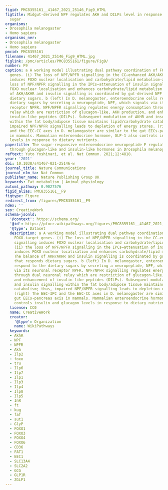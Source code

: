 ```yaml
---
figid: PMC8355161__41467_2021_25146_Fig9_HTML
figtitle: Midgut-derived NPF regulates AKH and DILPs level in response to dietary
  sugar
organisms:
- Drosophila melanogaster
- Homo sapiens
organisms_ner:
- Drosophila melanogaster
- Homo sapiens
pmcid: PMC8355161
filename: 41467_2021_25146_Fig9_HTML.jpg
figlink: /pmc/articles/PMC8355161/figure/Fig9/
number: F9
caption: a A working model illustrating dual pathway coordination of FOXO and FOXO-target
  genes. (i) The loss of NPF/NPFR signalling in the CC—enhanced AKH/AKHR signalling
  induces FOXO nuclear localisation and carbohydrate/lipid metabolism—and (ii) the
  loss of NPF/NPFR signalling in the IPCs—attenuation of insulin signalling induces
  FOXO nuclear localisation and enhances carbohydrate/lipid metabolism. The balance
  of AKH/AKHR and insulin signalling is coordinated by gut-derived NPF that responds
  dietary sugars. b (left) In D. melanogaster, enteroendocrine cells respond to the
  dietary sugars by secreting a neuropeptide, NPF, which signals via its neuronal
  receptor NPFR. NPF/NPFR signalling regulates energy consumption through dual neuronal
  relay which are restriction of glucagon-like, AKH production, and enhancement of
  insulin-like peptides (DILPs). Subsequent modulation of AKHR and insulin signalling
  within the fat body/adipose tissue maintains lipid/carbohydrate catabolism; thus,
  impaired NPF/NPFR signalling leads to depletion of energy stores. (right) The EEC-IPC
  and the EEC-CC axes in D. melanogaster are similar to the gut EECs-pancreas axis
  in mammals. Mammalian enteroendocrine hormone, GLP-1 also controls insulin and glucagon
  levels in response to dietary nutrients.
papertitle: The sugar-responsive enteroendocrine neuropeptide F regulates lipid metabolism
  through glucagon-like and insulin-like hormones in Drosophila melanogaster.
reftext: Yuto Yoshinari, et al. Nat Commun. 2021;12:4818.
year: '2021'
doi: 10.1038/s41467-021-25146-w
journal_title: Nature Communications
journal_nlm_ta: Nat Commun
publisher_name: Nature Publishing Group UK
keywords: Fat metabolism | Animal physiology
automl_pathway: 0.9027576
figid_alias: PMC8355161__F9
figtype: Figure
redirect_from: /figures/PMC8355161__F9
ndex: ''
seo: CreativeWork
schema-jsonld:
  '@context': https://schema.org/
  '@id': https://pfocr.wikipathways.org/figures/PMC8355161__41467_2021_25146_Fig9_HTML.html
  '@type': Dataset
  description: a A working model illustrating dual pathway coordination of FOXO and
    FOXO-target genes. (i) The loss of NPF/NPFR signalling in the CC—enhanced AKH/AKHR
    signalling induces FOXO nuclear localisation and carbohydrate/lipid metabolism—and
    (ii) the loss of NPF/NPFR signalling in the IPCs—attenuation of insulin signalling
    induces FOXO nuclear localisation and enhances carbohydrate/lipid metabolism.
    The balance of AKH/AKHR and insulin signalling is coordinated by gut-derived NPF
    that responds dietary sugars. b (left) In D. melanogaster, enteroendocrine cells
    respond to the dietary sugars by secreting a neuropeptide, NPF, which signals
    via its neuronal receptor NPFR. NPF/NPFR signalling regulates energy consumption
    through dual neuronal relay which are restriction of glucagon-like, AKH production,
    and enhancement of insulin-like peptides (DILPs). Subsequent modulation of AKHR
    and insulin signalling within the fat body/adipose tissue maintains lipid/carbohydrate
    catabolism; thus, impaired NPF/NPFR signalling leads to depletion of energy stores.
    (right) The EEC-IPC and the EEC-CC axes in D. melanogaster are similar to the
    gut EECs-pancreas axis in mammals. Mammalian enteroendocrine hormone, GLP-1 also
    controls insulin and glucagon levels in response to dietary nutrients.
  license: CC0
  name: CreativeWork
  creator:
    '@type': Organization
    name: WikiPathways
  keywords:
  - AkhR
  - NPF
  - NPFR
  - Akh
  - Ilp2
  - foxo
  - tru
  - Ilp6
  - Ilp7
  - Ilp1
  - Ilp3
  - Ilp4
  - Ilp8
  - Ilp5
  - InR
  - ft
  - kug
  - faf
  - sut1
  - GlyP
  - FOXO1
  - FOXO3
  - FOXO4
  - FOXO6
  - CD36
  - FAT1
  - EEC1
  - SLC13A4
  - SLC2A2
  - GCG
  - GLP1R
  - ZGLP1
---
```

